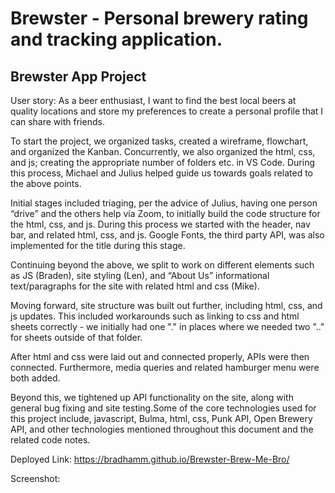 # Brewster - Personal brewery rating and tracking application.

## Brewster App Project

User story: As a beer enthusiast, I want to find the best local beers at quality locations and store my preferences to create a personal profile that I can share with friends.

To start the project, we organized tasks, created a wireframe, flowchart, and organized the Kanban. Concurrently, we also organized the html, css, and js; creating the appropriate number of folders etc. in VS Code. During this process, Michael and Julius helped guide us towards goals related to the above points.

Initial stages included triaging, per the advice of Julius, having one person “drive” and the others help via Zoom, to initially build the code structure for the html, css, and js. During this process we started with the header, nav bar, and related html, css, and js. Google Fonts, the third party API, was also implemented for the title during this stage.

Continuing beyond the above, we split to work on different elements such as JS (Braden), site styling (Len), and “About Us” informational text/paragraphs for the site with related html and css (Mike).

Moving forward, site structure was built out further, including html, css, and js updates. This included workarounds such as linking to css and html sheets correctly - we initially had one "." in places where we needed two ".." for sheets outside of that folder.

After html and css were laid out and connected properly, APIs were then connected. Furthermore, media queries and related hamburger menu were both added.

Beyond this, we tightened up API functionality on the site, along with general bug fixing and site testing.Some of the core technologies used for this project include, javascript, Bulma, html, css, Punk API, Open Brewery API, and other technologies mentioned throughout this document and the related code notes. 

Deployed Link: https://bradhamm.github.io/Brewster-Brew-Me-Bro/ 

Screenshot:

